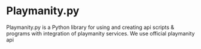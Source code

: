 Playmanity.py
=======================================
Playmanity.py is a Python library for using and creating api scripts & programs with integration of playmanity services. We use official playmanity api